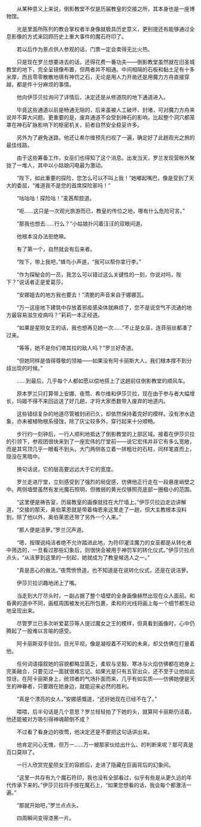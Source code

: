 　　从某种意义上来说，倒影教堂不仅是历届教皇的交接之所，其本身也是一座博物馆。

　　光是里面所陈列的教会掌权者半身像就极具历史意义，更别提还有能够通过全息影像的方式来回顾历史上重大事件的魔石符印了。

　　若以后作为景点供人参观的话，门票一定会卖得无比火热。

　　只是现在罗兰想要进去的话，还得花费一番功夫——倒影教堂虽然就在旧圣城教堂的地下，完全呈镜像布置，但两者并不相通。中间相隔的石板和黏土足有十多米厚，而且零零散散地填有神罚之石，无论是用人力开凿还是用魔力方舟直接穿越，都是件十分麻烦的事情。

　　他向伊莎贝拉询问了详情后，决定还是从修道院的地下通道进入。

　　毕竟这些通道以前是畅通无阻的，后来虽被人工破坏、封堵，可对魔力方舟来说并不算大问题。更重要的是，废弃通道不会受到神石的影响，比起整个洞穴都笼罩在神石矿脉影响下的枢密机关，前者自然安全稳妥许多。

　　另外为了避免迷路，他还让希尔维预先扫视了一遍，确定好了此趟观光之旅的最佳线路。

　　由于这些筹备工作，女巫们也得知了这个消息。出发当天，罗兰发现营帐外聚拢了一堆人，其中以小姑娘闪电最为激动。

　　“陛下，如此重要的探险，您怎么可以不叫上我！”她嘟起嘴巴，像是受到了天大的委屈，“难道我不是您的首席探险家吗！”

　　“咕咕咕！探险咕！”麦茜帮腔道。

　　“呃……这只是一次观光旅游而已，教皇的传位之地，哪有什么危险可言。”

　　“那我也想去……行么？”小姑娘扑闪着汪汪的双眼问道。

　　他根本没办法拒绝嘛。

　　有了第一个，自然就会有后来者。

　　“陛下，带上我吧，”蜂鸟小声道，“我可以帮你拿行李。”

　　“作为探秘会的一员，我怎么可以错过这么关键性的一刻，你说对吗，陛下？”说话者正是爱葛莎。

　　“安娜姐去的地方我也要去！”清脆的声音来自于娜娜瓦。

　　“万一这座地下建筑中存放着邪疫感染体就麻烦了，您不是说空气不流通的地方最容易滋生疫病吗？”莉莉一本正经道。

　　“如果是星陨女王的话，我也想再见她一次……”不止是女巫，连菲丽丝都凑了过来。

　　“等等，她不是你们塔其拉的敌人吗？”罗兰好奇道。

　　“但她同样是值得尊敬的领袖——如果没有阿卡丽斯大人，我们根本撑不到分歧出现的时候。”

　　……到最后，几乎每个人都如愿以偿地搭上了这趟前往倒影教堂的顺风车。

　　原本罗兰只打算带上安娜、夜莺、希尔维和伊莎贝拉，现在由于参与者大幅增长，玛姬不得不来回运送了好几趟，才将大家悉数带入废弃的地道内。

　　这些错综复杂的地道尽管被封闭已久，却依然保持着完好的模样。没有渗水迹象，亦未被植物根系侵蚀，除了灰尘较多外，穿行起来十分顺畅。

　　步行约一刻钟后，一行人顺利地抵达了倒影教堂的上部区域。接着在伊莎贝拉的引领下，参观团很快来到了一座宏伟的厅堂前——说它宏伟并非它有多么宽敞，而是其穹顶几乎一眼看不到头。大门两侧各立着一排粗壮的石柱，同样笔直而上，隐没在黑暗中。

　　换句话说，它的层高要远远大于它的宽度。

　　罗兰走进厅堂，立刻感受到了强烈的局促感，仿佛他正行走在一段悬崖峭壁之中。两侧墙壁虽然有发光魔石照明，但微弱的黄光仅够照亮底部一圈极小的范围。

　　“这里便是祷告室，历届教皇的画像就挂在大厅墙上。”伊莎贝拉边走边讲解道，“交接的那天，奥伯莱恩就是带着梅恩来这里走了一趟，但大主教根本没料到，除了他以外，奥伯莱恩还带了另外一个人来。”

　　“那人便是洁萝。”罗兰沉声道。

　　“嗯，按理说纯洁者绝不允许踏进此地，为符印灌注魔力的女巫都是从转化者中筛选的，一旦看过那些幻象后，则很快会被用于神罚军的转化仪式。”伊莎贝拉点点头，“从洁萝到这里的一刻起，她就成为了教皇候选人之一。”

　　“真是恶心的做法，”夜莺愤愤道，也不知道是在说转化仪式，还是在说洁萝。

　　伊莎贝拉识趣地闭上了嘴。

　　当走到大厅尽头时，一副占据了整个墙壁的全身画像赫然出现在众人面前。和昏黄的道中不同，画框周围被发光石所包裹，柔和的光线将画上每一个细节都生动地呈现出来。

　　尽管罗兰已多次听爱葛莎等人提过魔女之王的模样，但真看到画像时，心中仍腾起了一股难以言喻的感受。

　　阿卡丽斯双手驻剑，目光平视，像是凝视着不可知的未来，却又仿佛在打量着他。

　　任何词语描叙她的容貌都略显匮乏，柔软与坚毅、寒冰与火焰仿佛都在她身上完美融合，只要见过一面就很难忘记。如果光是只有五官出众，还不至于让他如此惊讶。在阿卡丽斯身上，统领者的气场扑面而来，几乎有如实质——仿佛她便是天生的神眷者，只要跟在她身边，就能迎来必然的胜利。

　　“真是个漂亮的女人，”安娜感慨道，“还好她现在已经不在了。”

　　喂喂，后半句话是几个意思？罗兰轻轻拍了下她的头，就算阿卡丽斯仍活着，他还能被对方吸引得神魂颠倒不成？

　　不过看了看身边的夜莺，他决定还是不要把这句话讲出来。

　　他肯定问心无愧，但万一……万一被那家伙给出什么、的判断来呢？那可真是百口莫辩了。

　　一行人欣赏完星陨女王的容颜后，走进了隐藏在巨画背后的幻象间。

　　“这里一共存有九个魔石符印，我也没有全部看过，似乎有些是从更久远的年代传承下来的。”伊莎贝拉将手按在魔石上，“如果您想看的话，我会每个都激活一遍。”

　　“那就开始吧，”罗兰点点头。

　　四周瞬间变得漆黑一片。
